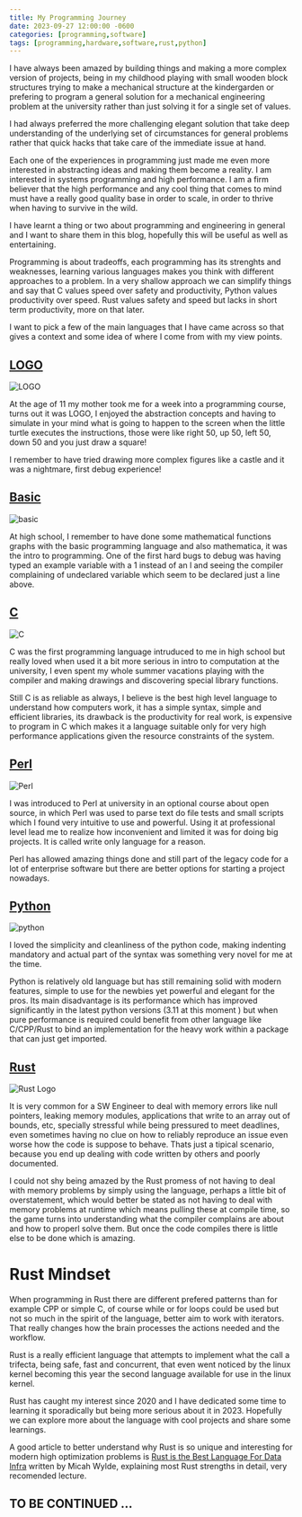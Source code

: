 ```yaml
---
title: My Programming Journey
date: 2023-09-27 12:00:00 -0600
categories: [programming,software]
tags: [programming,hardware,software,rust,python]
---
```


I have always been amazed by building things and making a more complex version of projects, being in my childhood  playing with small wooden block structures trying to make a mechanical structure at the kindergarden or prefering to program a general solution for a mechanical engineering problem at the university rather than just solving it for a single set of values. 

I had always preferred the more challenging elegant solution that take deep understanding of the underlying set of circumstances for general problems rather that quick hacks that take care of the immediate issue at hand.

Each one of the experiences in programming just made me even more interested in abstracting ideas and making them become a reality.
I am interested in systems programming and high performance. I am a firm believer that the high performance and any cool thing that comes to mind must have a really good quality base in order to scale, in order to thrive when having to survive in the wild.

I have learnt a thing or two about programming and engineering in general and I want to share them in this blog, hopefully this will be useful as well as entertaining.

Programming is about tradeoffs, each programming has its strenghts and weaknesses, learning various languages makes you think with different approaches to a problem. In a very shallow approach we can simplify things and say that C values speed over safety and productivity, Python values productivity over speed. Rust values safety and speed but lacks in short term productivity, more on that later.

I want to pick a few of the main languages that I have came across so that gives a context and some idea of where I come from with my view points.

## [LOGO](https://en.wikipedia.org/wiki/Logo_(programming_language))

![LOGO](https://upload.wikimedia.org/wikipedia/commons/thumb/0/09/KochTurtleAnim.gif/300px-KochTurtleAnim.gif)

At the age of 11 my mother took me for a week into a programming course, turns out it was LOGO, I enjoyed the abstraction concepts and having to simulate in your mind what is going to happen to the screen when the little turtle executes the instructions, those were like right 50, up 50, left 50, down 50 and you just draw a square!

I remember to have tried drawing more complex figures like a castle and it was a nightmare, first debug experience!


## [Basic](https://en.wikipedia.org/wiki/BASIC)

![basic](https://upload.wikimedia.org/wikipedia/commons/thumb/7/7b/AtariBASIC.png/300px-AtariBASIC.png)

At high school, I remember to have done some mathematical functions graphs with the basic programming language and also mathematica, it was the intro to programming. One of the first hard bugs to debug was having typed an example variable with a 1 instead of an l and seeing the compiler complaining of undeclared variable which seem to be declared just a line above.

## [C](https://en.wikipedia.org/wiki/C_(programming_language))
![C](https://upload.wikimedia.org/wikipedia/commons/thumb/0/0e/The_C_Programming_Language%2C_First_Edition_Cover.svg/171px-The_C_Programming_Language%2C_First_Edition_Cover.svg.png)

C was the first programming language intruduced to me in high school but really loved when used it a bit more serious in intro to computation at the university, I even spent my whole summer vacations playing with the compiler and making drawings and discovering special library functions.

Still C is as reliable as always, I believe is the best high level language to understand how computers work, it has a simple syntax, simple and efficient libraries, its drawback is the productivity for real work, is expensive to program in C which makes it a language suitable only for very high performance applications given the resource constraints of the system. 

## [Perl](https://en.wikipedia.org/wiki/Python_(programming_language))

![Perl](https://upload.wikimedia.org/wikipedia/en/0/00/Perl-camel-small.png)

I was introduced to Perl at university in an optional course about open source, in which Perl was used to parse text do file tests and small scripts which I found very intuitive to use and powerful. Using it at professional level lead me to realize how inconvenient and limited it was for doing big projects. It is called write only language for a reason.

Perl has allowed amazing things done and still part of the legacy code for a lot of enterprise software but there are better options for starting a project nowadays.

## [Python](https://en.wikipedia.org/wiki/Python_(programming_language))

![python](https://upload.wikimedia.org/wikipedia/commons/c/c3/Python-logo-notext.svg)

I loved the simplicity and cleanliness of the python code, making indenting mandatory and actual part of the syntax was something very novel for me at the time.

Python is relatively old language but has still remaining solid with modern features, simple to use for the newbies yet powerful and elegant for the pros. Its main disadvantage is its performance which has improved significantly in the latest python versions (3.11 at this moment ) but when pure performance is required could benefit from other language like C/CPP/Rust to bind an implementation for the heavy work within a package that can just get imported.

## [Rust](https://www.rust-lang.org/)

![Rust Logo](https://upload.wikimedia.org/wikipedia/commons/d/d5/Rust_programming_language_black_logo.svg)

It is very common for a SW Engineer to deal with memory errors like null pointers, leaking memory modules, applications that write to an array out of bounds, etc, specially stressful while being pressured to meet deadlines, even sometimes having no clue on how to reliably reproduce an issue even worse how the code is suppose to behave. Thats just a tipical scenario, because you end up dealing with code written by others and poorly documented. 

I could not shy being amazed by the Rust promess of not having to deal with memory problems by simply using the language, perhaps a little bit of overstatement, which would better be stated as not having to deal with memory problems at runtime which means pulling these at compile time, so the game turns into understanding what the compiler complains are about and how to properl solve them. But once the code compiles there is little else to be done which is amazing.


# Rust Mindset  

When programming in Rust there are different prefered patterns than for example CPP or simple C, of course while or for loops could be used but not so much in the spirit of the language, better aim to work with iterators. That really changes how the brain processes the actions needed and the workflow.

Rust is a really efficient language that attempts to implement what the call a trifecta, being safe, fast and concurrent, that even went noticed by the linux kernel becoming this year the second language available for use in the linux kernel.

Rust has caught my interest since 2020 and I have dedicated some time to learning it sporadically but being more serious about it in 2023. Hopefully we can explore more about the language with cool projects and share some learnings.

A good article to better understand why Rust is so unique and interesting for modern high optimization problems is [Rust is the Best Language For Data Infra](https://www.arroyo.dev/blog/rust-for-data-infra) written by  Micah Wylde, explaining most Rust strengths in detail, very recomended lecture.

## TO BE CONTINUED ...
